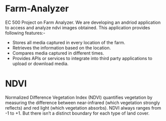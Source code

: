 # Farm-Analyzer
EC 500 Project on Farm Analyzer. We are developing an andriod application to access and analyze ndvi images obtained. 
This application provides following features:- 
- Stores all media captured in every location of the farm.
- Retrieves the information based on the location.
- Compares media captured in different times.
- Provides APIs or services to integrate into third party applications to upload or download media.

# NDVI
Normalized Difference Vegetation Index (NDVI) quantifies vegetation by measuring the difference between near-infrared (which vegetation strongly reflects) and red light (which vegetation absorbs). NDVI always ranges from -1 to +1. But there isn’t a distinct boundary for each type of land cover.


